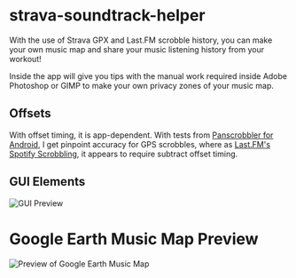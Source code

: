 # strava-soundtrack-helper
With the use of Strava GPX and Last.FM scrobble history, you can make your own music map and share your music listening history from your workout!

Inside the app will give you tips with the manual work required inside Adobe Photoshop or GIMP to make your own privacy zones of your music map.

## Offsets
With offset timing, it is app-dependent. With tests from [Panscrobbler for Android](https://play.google.com/store/apps/details?id=com.arn.scrobble&hl=en&gl=US), I get pinpoint accuracy for GPS scrobbles, where as [Last.FM's Spotify Scrobbling](https://www.last.fm/settings/applications), it appears to require subtract offset timing.

## GUI Elements
![GUI Preview](https://imgur.com/dIfhRVR.png)

# Google Earth Music Map Preview
![Preview of Google Earth Music Map](https://i.imgur.com/cebEp8w.png)
